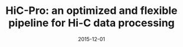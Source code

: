 ---
title: "HiC-Pro: an optimized and flexible pipeline for Hi-C data processing"
collection: publications
permalink: /publications/2015-12-01-HiC-Pro-an-optimized-and-flexible-pipeline-for-Hi-C-data-processing
date: 2015-12-01
paperurl: 'https://doi.org/10.1186/s13059-015-0831-x'
code: 'https://github.com/nservant/HiC-Pro'
citation: 'N.&nbsp;Servant, N.&nbsp;Varoquaux, B.&nbsp;R. Lajoie, E.&nbsp;Viara, C.-J. Chen, J.-P. Vert, … E.&nbsp;Barillot.
<span class="bibtex-protected">HiC-Pro</span>: an optimized and flexible pipeline for <span class="bibtex-protected">Hi-C</span> data processing.
<em>Genome Biol.</em>, 16:259, 2015.'
---
